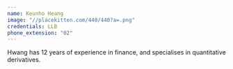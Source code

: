 ```yaml
---
name: Keunho Heang
image: "//placekitten.com/440/440?a=.png"
credentials: LLB
phone_extension: "02"
---
```


Hwang has 12 years of experience in finance, and specialises in quantitative derivatives.
